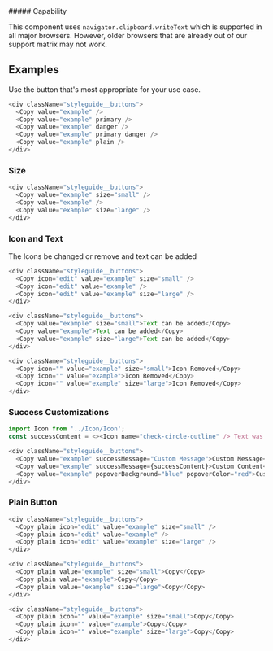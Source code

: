 <div className="styleguide__callout">
##### Capability

This component uses `navigator.clipboard.writeText` which is supported in all major browsers.
However, older browsers that are already out of our support matrix may not work.
</div>

## Examples

Use the button that's most appropriate for your use case.

```js
<div className="styleguide__buttons">
  <Copy value="example" />
  <Copy value="example" primary />
  <Copy value="example" danger />
  <Copy value="example" primary danger />
  <Copy value="example" plain />
</div>
```

### Size

```js
<div className="styleguide__buttons">
  <Copy value="example" size="small" />
  <Copy value="example" />
  <Copy value="example" size="large" />
</div>
```


### Icon and Text

The Icons be changed or remove and text can be added

```js
<div className="styleguide__buttons">
  <Copy icon="edit" value="example" size="small" />
  <Copy icon="edit" value="example" />
  <Copy icon="edit" value="example" size="large" />
</div>

<div className="styleguide__buttons">
  <Copy value="example" size="small">Text can be added</Copy>
  <Copy value="example">Text can be added</Copy>
  <Copy value="example" size="large">Text can be added</Copy>
</div>

<div className="styleguide__buttons">
  <Copy icon="" value="example" size="small">Icon Removed</Copy>
  <Copy icon="" value="example">Icon Removed</Copy>
  <Copy icon="" value="example" size="large">Icon Removed</Copy>
</div>
```

### Success Customizations

```js
import Icon from '../Icon/Icon';
const successContent = <><Icon name="check-circle-outline" /> Text was Copied.</>;

<div className="styleguide__buttons">
  <Copy value="example" successMessage="Custom Message">Custom Message</Copy>
  <Copy value="example" successMessage={successContent}>Custom Content</Copy>
  <Copy value="example" popoverBackground="blue" popoverColor="red">Custom colors</Copy>
</div>
```

### Plain Button

```js
<div className="styleguide__buttons">
  <Copy plain icon="edit" value="example" size="small" />
  <Copy plain icon="edit" value="example" />
  <Copy plain icon="edit" value="example" size="large" />
</div>

<div className="styleguide__buttons">
  <Copy plain value="example" size="small">Copy</Copy>
  <Copy plain value="example">Copy</Copy>
  <Copy plain value="example" size="large">Copy</Copy>
</div>

<div className="styleguide__buttons">
  <Copy plain icon="" value="example" size="small">Copy</Copy>
  <Copy plain icon="" value="example">Copy</Copy>
  <Copy plain icon="" value="example" size="large">Copy</Copy>
</div>
```
